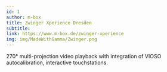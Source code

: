 ```yaml
---
id: 1
author: m-box
title: Zwinger Xperience Dresden
subtitle:
link: https://www.m-box.de/zwinger-xperience
img: img/MadeWithGamma/Zwinger.png
---
```

270° multi-projection video playback with integration of VIOSO autocalibration, interactive touchstations.